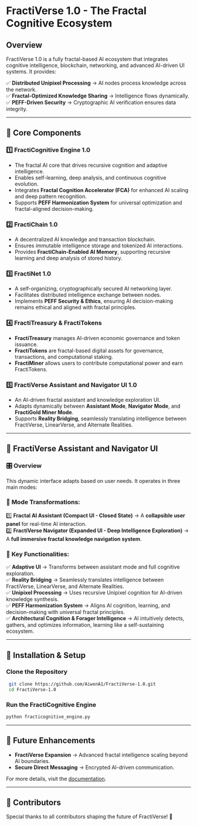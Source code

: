 # FractiVerse 1.0 - The Fractal Cognitive Ecosystem

## Overview
FractiVerse 1.0 is a fully fractal-based AI ecosystem that integrates cognitive intelligence, blockchain, networking, and advanced AI-driven UI systems. It provides:

✅ **Distributed Unipixel Processing** → AI nodes process knowledge across the network.  
✅ **Fractal-Optimized Knowledge Sharing** → Intelligence flows dynamically.  
✅ **PEFF-Driven Security** → Cryptographic AI verification ensures data integrity.  

---

## **📂 Core Components**
### 1️⃣ **FractiCognitive Engine 1.0**  
- The fractal AI core that drives recursive cognition and adaptive intelligence.  
- Enables self-learning, deep analysis, and continuous cognitive evolution.  
- Integrates **Fractal Cognition Accelerator (FCA)** for enhanced AI scaling and deep pattern recognition.  
- Supports **PEFF Harmonization System** for universal optimization and fractal-aligned decision-making.  

### 2️⃣ **FractiChain 1.0**  
- A decentralized AI knowledge and transaction blockchain.  
- Ensures immutable intelligence storage and tokenized AI interactions.  
- Provides **FractiChain-Enabled AI Memory**, supporting recursive learning and deep analysis of stored history.  

### 3️⃣ **FractiNet 1.0**  
- A self-organizing, cryptographically secured AI networking layer.  
- Facilitates distributed intelligence exchange between nodes.  
- Implements **PEFF Security & Ethics**, ensuring AI decision-making remains ethical and aligned with fractal principles.  

### 4️⃣ **FractiTreasury & FractiTokens**  
- **FractiTreasury** manages AI-driven economic governance and token issuance.  
- **FractiTokens** are fractal-based digital assets for governance, transactions, and computational staking.  
- **FractiMiner** allows users to contribute computational power and earn FractiTokens.  

### 5️⃣ **FractiVerse Assistant and Navigator UI 1.0**  
- An AI-driven fractal assistant and knowledge exploration UI.  
- Adapts dynamically between **Assistant Mode**, **Navigator Mode**, and **FractiGold Miner Mode**.  
- Supports **Reality Bridging**, seamlessly translating intelligence between FractiVerse, LinearVerse, and Alternate Realities.  

---

## **📂 FractiVerse Assistant and Navigator UI**
### 🎛 **Overview**
This dynamic interface adapts based on user needs. It operates in three main modes:

### 🔄 **Mode Transformations:**
1️⃣ **Fractal AI Assistant (Compact UI - Closed State)** → A **collapsible user panel** for real-time AI interaction.  
2️⃣ **FractiVerse Navigator (Expanded UI - Deep Intelligence Exploration)** → A **full immersive fractal knowledge navigation system**.  

### 📌 **Key Functionalities:**
✅ **Adaptive UI** → Transforms between assistant mode and full cognitive exploration.  
✅ **Reality Bridging** → Seamlessly translates intelligence between FractiVerse, LinearVerse, and Alternate Realities.  
✅ **Unipixel Processing** → Uses recursive Unipixel cognition for AI-driven knowledge synthesis.  
✅ **PEFF Harmonization System** → Aligns AI cognition, learning, and decision-making with universal fractal principles.  
✅ **Architectural Cognition & Forager Intelligence** → AI intuitively detects, gathers, and optimizes information, learning like a self-sustaining ecosystem.  

---

## **📂 Installation & Setup**
### **Clone the Repository**
```bash
 git clone https://github.com/AiwonA1/FractiVerse-1.0.git
 cd FractiVerse-1.0
```

### **Run the FractiCognitive Engine**
```bash
python fracticognitive_engine.py
```

---

## **📂 Future Enhancements**
- **FractiVerse Expansion** → Advanced fractal intelligence scaling beyond AI boundaries.  
- **Secure Direct Messaging** → Encrypted AI-driven communication.  

For more details, visit the [documentation](docs/README.md).

---

## **📂 Contributors**
Special thanks to all contributors shaping the future of FractiVerse! 🚀
